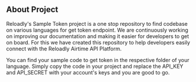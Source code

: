 ## About Project

Reloadly's Sample Token project is a one stop repository to find codebase on various languages for get token endpoint. We are continuously working on improving our documentation and making it easier for developers to get on board. For this we have created this repository to help developers easily connect with the Reloadly Airtime API Platform.

You can find your sample code to get token in the respective folder of your language. Simply copy the code in your project and replace the API_KEY and API_SECRET with your account's keys and you are good to go.
